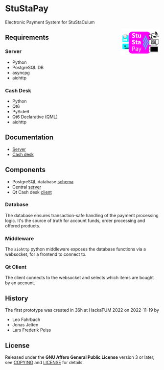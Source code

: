 StuStaPay
=========

Electronic Payment System for StuStaCulum

<img style="float: right; width: 25%;" src="doc/logo.png" alt="StuStaPay logo"/>


## Requirements

### Server
- Python
- PostgreSQL DB
- asyncpg
- aiohttp

### Cash Desk
- Python
- Qt6
- PySide6
- Qt6 Declarative (QML)
- aiohttp


## Documentation
- [Server](doc/server.md)
- [Cash desk](doc/cashdesk.md)


## Components
- PostgreSQL database [schema](stustapay/server/schema/)
- Central [server](stustapay/server)
- Qt Cash desk [client](stustapay/client)


### Database
The database ensures transaction-safe handling of the payment processing logic.
It's the source of truth for account funds, order processing and offered products.

### Middleware
The `aiohttp` python middleware exposes the database functions via a websocket, for a frontend to connect to.

### Qt Client
The client connects to the websocket and selects which items are bought by an account.


## History
The first prototype was created in 36h at HackaTUM 2022 on 2022-11-19 by
- Leo Fahrbach
- Jonas Jelten
- Lars Frederik Peiss


## License

Released under the **GNU Affero General Public License** version 3 or later,
see [COPYING](COPYING) and [LICENSE](LICENSE) for details.
